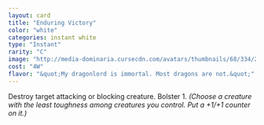 ```yaml
---
layout: card
title: "Enduring Victory"
color: "white"
categories: instant white
type: "Instant"
rarity: "C"
image: "http://media-dominaria.cursecdn.com/avatars/thumbnails/68/334/200/283/635618420167199415.png"
cost: "4W"
flavor: "&quot;My dragonlord is immortal. Most dragons are not.&quot;"
---
```


Destroy target attacking or blocking creature. Bolster 1. <em>(Choose a creature with the least toughness among creatures you control. Put a +1/+1 counter on it.)</em>
